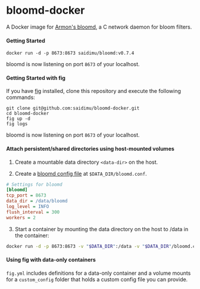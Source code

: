 bloomd-docker
=============

A Docker image for [Armon's bloomd](https://github.com/armon/bloomd), a C network daemon for bloom filters.

#### Getting Started

```
docker run -d -p 8673:8673 saidimu/bloomd:v0.7.4
```

bloomd is now listening on port `8673` of your localhost.

#### Getting Started with fig

If you have [fig](http://www.fig.sh/) installed, clone this repository and execute the following commands:
```
git clone git@github.com:saidimu/bloomd-docker.git
cd bloomd-docker
fig up -d
fig logs
```

bloomd is now listening on port `8673` of your localhost.

#### Attach persistent/shared directories using host-mounted volumes

  1. Create a mountable data directory `<data-dir>` on the host.

  2. Create a [bloomd config file](https://github.com/armon/bloomd#configuration-options) at `$DATA_DIR/bloomd.conf`.

```ini
# Settings for bloomd
[bloomd]
tcp_port = 8673
data_dir = /data/bloomd
log_level = INFO
flush_interval = 300
workers = 2
```

  3. Start a container by mounting the data directory on the host to /data in the container:

```bash
docker run -d -p 8673:8673 -v "$DATA_DIR":/data -v "$DATA_DIR"/bloomd.conf:/etc/bloomd/bloomd.conf saidimu/bloomd:v0.7.4
```

#### Using fig with data-only containers

`fig.yml` includes definitions for a data-only container and a volume mounts for a `custom_config` folder that holds a custom config file you can provide.

